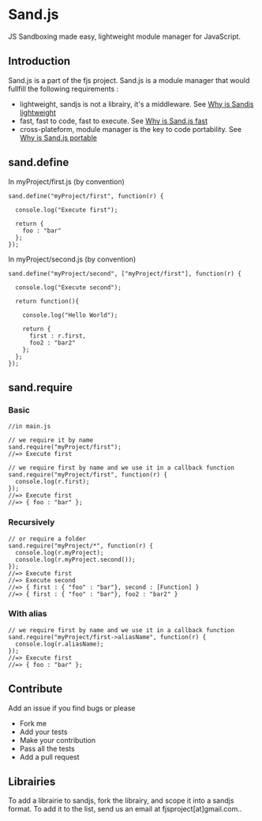 # Sand.js


JS Sandboxing made easy, lightweight module manager for JavaScript.

## Introduction

Sand.js is a part of the fjs project.
Sand.js is a module manager that would fullfill the following requirements :

*   lightweight, sandjs is not a librairy, it's a middleware. See [Why is Sandjs lightweight](/lightweight)
*   fast, fast to code, fast to execute. See [Why is Sand.js fast](/fast)
*   cross-plateform, module manager is the key to code portability. See [Why is Sand.js portable](/portable)

## sand.define
In myProject/first.js (by convention)

    sand.define("myProject/first", function(r) {
      
      console.log("Execute first");
      
      return {
        foo : "bar"
      };
    });
    
In myProject/second.js (by convention)

    sand.define("myProject/second", ["myProject/first"], function(r) {
      
      console.log("Execute second");
      
      return function(){
      
        console.log("Hello World");
        
        return {
          first : r.first,
          foo2 : "bar2"
        };
      };
    });

## sand.require
### Basic
    
    //in main.js
    
    // we require it by name
    sand.require("myProject/first");
    //=> Execute first
    
    // we require first by name and we use it in a callback function
    sand.require("myProject/first", function(r) {
      console.log(r.first);
    });
    //=> Execute first
    //=> { foo : "bar" };

### Recursively

    // or require a folder
    sand.require("myProject/*", function(r) {
      console.log(r.myProject);
      console.log(r.myProject.second());
    });
    //=> Execute first
    //=> Execute second
    //=> { first : { "foo" : "bar"}, second : [Function] }
    //=> { first : { "foo" : "bar"}, foo2 : "bar2" }
    

### With alias

    // we require first by name and we use it in a callback function
    sand.require("myProject/first->aliasName", function(r) {
      console.log(r.aliasName);
    });
    //=> Execute first
    //=> { foo : "bar" };

## Contribute

Add an issue if you find bugs or please

*   Fork me
*   Add your tests
*   Make your contribution
*   Pass all the tests 
*   Add a pull request

## Librairies

To add a librairie to sandjs, fork the librairy, and scope it into a sandjs format.
To add it to the list, send us an email at fjsproject[at]gmail.com..



